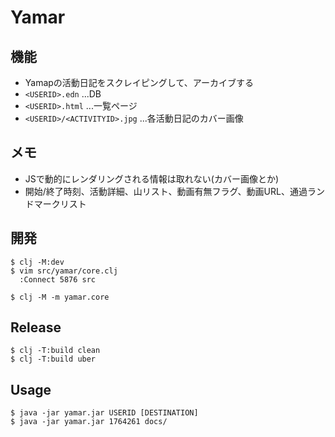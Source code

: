 # Yamar

## 機能

- Yamapの活動日記をスクレイピングして、アーカイブする
- `<USERID>.edn` ...DB
- `<USERID>.html` ...一覧ページ
- `<USERID>/<ACTIVITYID>.jpg` ...各活動日記のカバー画像

## メモ

- JSで動的にレンダリングされる情報は取れない(カバー画像とか)
- 開始/終了時刻、活動詳細、山リスト、動画有無フラグ、動画URL、通過ランドマークリスト

## 開発

```
$ clj -M:dev
$ vim src/yamar/core.clj
  :Connect 5876 src

$ clj -M -m yamar.core
```

## Release

```
$ clj -T:build clean
$ clj -T:build uber
```

## Usage

```
$ java -jar yamar.jar USERID [DESTINATION]
$ java -jar yamar.jar 1764261 docs/
```
